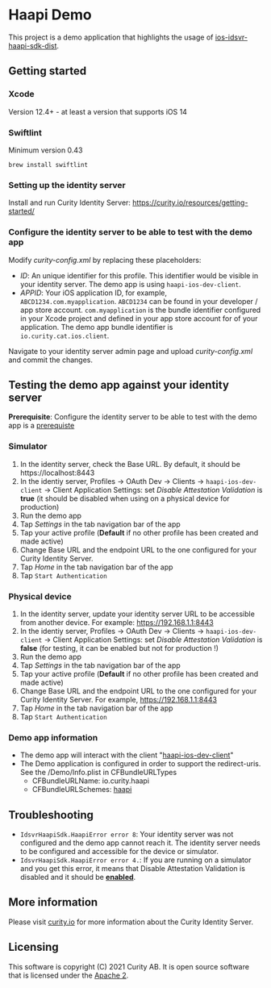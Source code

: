 # Haapi Demo

This project is a demo application that highlights the usage of [ios-idsvr-haapi-sdk-dist](https://github.com/curityio/ios-idsvr-haapi-sdk-dist). 

## Getting started

### Xcode

Version 12.4+ - at least a version that supports iOS 14

### Swiftlint 

Minimum version 0.43

```
brew install swiftlint
```

### Setting up the identity server

Install and run Curity Identity Server: https://curity.io/resources/getting-started/ 

### Configure the identity server to be able to test with the demo app

Modify *curity-config.xml* by replacing these placeholders:

- $ID$: An unique identifier for this profile. This identifier would be visible in your identity server. The demo app is using `haapi-ios-dev-client`. 
- $APPID$: Your iOS application ID, for example, `ABCD1234.com.myapplication`. `ABCD1234` can be found in your developer / app store account. `com.myapplication` is the bundle identifier configured in your Xcode project and defined in your app store account for of your application. The demo app bundle identifier is `io.curity.cat.ios.client`. 

Navigate to your identity server admin page and upload *curity-config.xml* and commit the changes.

## Testing the demo app against your identity server

__Prerequisite__: Configure the identity server to be able to test with the demo app is a <u>prerequiste</u> 

### Simulator

1. In the identity server, check the Base URL. By default, it should be https://localhost:8443
2. In the identiy server, Profiles -> OAuth Dev -> Clients -> `haapi-ios-dev-client` -> Client Application Settings: set _Disable Attestation Validation_ is **true** (it should be disabled when using on a physical device for production)
3. Run the demo app
4. Tap *Settings* in the tab navigation bar of the app
5. Tap your active profile (**Default** if no other profile has been created and made active)
6. Change Base URL and the endpoint URL to the one configured for your Curity Identity Server. 
7. Tap *Home* in the tab navigation bar of the app
8. Tap `Start Authentication`

### Physical device 

1. In the identity server, update your identity server URL to be accessible from another device. For example: https://192.168.1.1:8443
2. In the identiy server, Profiles -> OAuth Dev -> Clients -> `haapi-ios-dev-client` -> Client Application Settings: set _Disable Attestation Validation_ is **false** (for testing, it can be enabled but not for production !)
3. Run the demo app
4. Tap *Settings* in the tab navigation bar of the app
5. Tap your active profile (**Default** if no other profile has been created and made active)
6. Change Base URL and the endpoint URL to the one configured for your Curity Identity Server. For example, https://192.168.1.1:8443
7. Tap *Home* in the tab navigation bar of the app
8. Tap `Start Authentication`

### Demo app information

- The demo app will interact with the client "<u>haapi-ios-dev-client</u>"
- The Demo application is configured in order to support the redirect-uris. See the /Demo/Info.plist in CFBundleURLTypes
  - CFBundleURLName: io.curity.haapi
  - CFBundleURLSchemes: <u>haapi</u>

## Troubleshooting

- `IdsvrHaapiSdk.HaapiError error 8`: Your identity server was not configured and the demo app cannot reach it. The identity server needs to be configured and accessible for the device or simulator.
- `IdsvrHaapiSdk.HaapiError error 4.`: If you are running on a simulator and you get this error, it means that Disable Attestation Validation is disabled and it should be **<u>enabled</u>**. 

## More information

Please visit [curity.io](https://curity.io/) for more information about the Curity Identity Server.

## Licensing

This software is copyright (C) 2021 Curity AB. It is open source software that is licensed under the [Apache 2](https://github.com/curityio/react-assisted-token-website/blob/master/LICENSE).